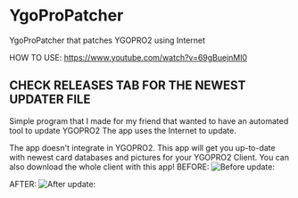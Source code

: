 # YgoProPatcher
YgoProPatcher that patches YGOPRO2 using Internet

HOW TO USE: https://www.youtube.com/watch?v=69gBuejnMl0

## **CHECK RELEASES TAB FOR THE NEWEST UPDATER FILE**

Simple program that I made for my friend that wanted to have an automated tool to update YGOPRO2
The app uses the Internet to update.

The app doesn't integrate in YGOPRO2.
This app will get you up-to-date with newest card databases and pictures for your YGOPRO2 Client.
You can also download the whole client with this app!
BEFORE:
![Before update:](https://i.imgur.com/F3aS3Ty.jpg)

AFTER:
![After update:](https://i.imgur.com/BTOaBbr.jpg)
